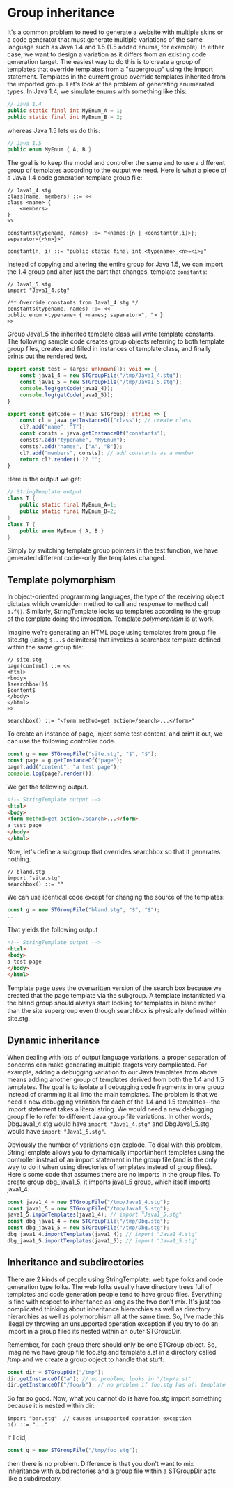 # Group inheritance

It's a common problem to need to generate a website with multiple skins or a code generator that must generate multiple variations of the same language such as Java 1.4 and 1.5 (1.5 added enums, for example). In either case, we want to design a variation as it differs from an existing code generation target. The easiest way to do this is to create a group of templates that override templates from a "supergroup" using the import statement. Templates in the current group override templates inherited from the imported group.
Let's look at the problem of generating enumerated types. In Java 1.4, we simulate enums with something like this:

```java
// Java 1.4
public static final int MyEnum_A = 1;
public static final int MyEnum_B = 2;
```

whereas Java 1.5 lets us do this:

```java
// Java 1.5
public enum MyEnum { A, B }
```

The goal is to keep the model and controller the same and to use a different group of templates according to the output we need. Here is what a piece of a Java 1.4 code generation template group file:

```
// Java1_4.stg
class(name, members) ::= <<
class <name> {
    <members>
}
>>
 
constants(typename, names) ::= "<names:{n | <constant(n,i)>}; separator={<\n>}>"
 
constant(n, i) ::= "public static final int <typename>_<n>=<i>;"
```

Instead of copying and altering the entire group for Java 1.5, we can import the 1.4 group and alter just the part that changes, template `constants`:

```
// Java1_5.stg
import "Java1_4.stg"
 
/** Override constants from Java1_4.stg */
constants(typename, names) ::= <<
public enum <typename> { <names; separator=", "> }
>>
```

Group Java1\_5 the inherited template class will write template constants. The following sample code creates group objects referring to both template group files, creates and filled in instances of template class, and finally prints out the rendered text.

```typescript
export const test = (args: unknown[]): void => {
    const java1_4 = new STGroupFile("/tmp/Java1_4.stg");
    const java1_5 = new STGroupFile("/tmp/Java1_5.stg");
    console.log(getCode(java1_4));
    console.log(getCode(java1_5));
}

export const getCode = (java: STGroup): string => {
    const cl = java.getInstanceOf("class"); // create class
    cl?.add("name", "T");
    const consts = java.getInstanceOf("constants");
    consts?.add("typename", "MyEnum");
    consts?.add("names", ["A", "B"]);
    cl?.add("members", consts); // add constants as a member
    return cl?.render() ?? "";
}
```
 
Here is the output we get:

```java
// StringTemplate output
class T {
    public static final MyEnum_A=1;
    public static final MyEnum_B=2;
}
class T {
    public enum MyEnum { A, B }
}
```

Simply by switching template group pointers in the test function, we have generated different code--only the templates changed.

## Template polymorphism

In object-oriented programming languages, the type of the receiving object dictates which overridden method to call and response to method call `o.f()`. Similarly, StringTemplate looks up templates according to the group of the template doing the invocation. Template *polymorphism* is at work.

Imagine we're generating an HTML page using templates from group file site.stg (using `$...$` delimiters) that invokes a searchbox template defined within the same group file:

```stringtemplate
// site.stg
page(content) ::= <<
<html>
<body>
$searchbox()$
$content$
</body>
</html>
>>
 
searchbox() ::= "<form method=get action=/search>...</form>"
```

To create an instance of page, inject some test content, and print it out, we can use the following controller code.

```typescript
const g = new STGroupFile("site.stg", "$", "$");
const page = g.getInstanceOf("page");
page?.add("content", "a test page");
console.log(page?.render());
```
 
We get the following output.

```html
<!-- StringTemplate output -->
<html>
<body>
<form method=get action=/search>...</form>
a test page
</body>
</html>
```

Now, let's define a subgroup that overrides searchbox so that it generates nothing.

```stringtemplate
// bland.stg
import "site.stg"
searchbox() ::= ""
```

We can use identical code except for changing the source of the templates:

```typescript
const g = new STGroupFile("bland.stg", "$", "$");
...
```

That yields the following output

```html
<!-- StringTemplate output -->
<html>
<body>
a test page
</body>
</html>
```

Template page uses the overwritten version of the search box because we created that the page template via the subgroup. A template instantiated via the bland group should always start looking for templates in bland rather than the site supergroup even though searchbox is physically deﬁned within site.stg.

## Dynamic inheritance

When dealing with lots of output language variations, a proper separation of concerns can make generating multiple targets very complicated. For example, adding a debugging variation to our Java templates from above means adding another group of templates derived from both the 1.4 and 1.5 templates. The goal is to isolate all debugging code fragments in one group instead of cramming it all into the main templates. The problem is that we need a new debugging variation for each of the 1.4 and 1.5 templates--the import statement takes a literal string. We would need a new debugging group file to refer to different Java group file variations. In other words, DbgJava1\_4.stg would have `import "Java1_4.stg"` and DbgJava1\_5.stg would have `import "Java1_5.stg"`.

Obviously the number of variations can explode. To deal with this problem, StringTemplate allows you to dynamically import/inherit templates using the controller instead of an import statement in the group file (and is the only way to do it when using directories of templates instead of group files). Here's some code that assumes there are no imports in the group files. To create group dbg\_java1\_5, it imports java1\_5 group, which itself imports java1\_4.
 
```typescript
const java1_4 = new STGroupFile("/tmp/Java1_4.stg");
const java1_5 = new STGroupFile("/tmp/Java1_5.stg");
java1_5.imporTemplates(java1_4); // import "Java1_5.stg"
const dbg_java1_4 = new STGroupFile("/tmp/Dbg.stg");
const dbg_java1_5 = new STGroupFile("/tmp/Dbg.stg");
dbg_java1_4.importTemplates(java1_4); // import "Java1_4.stg"
dbg_java1_5.importTemplates(java1_5); // import "Java1_5.stg"
```
 
## Inheritance and subdirectories

There are 2 kinds of people using StringTemplate: web type folks and code generation type folks. The web folks usually have directory trees full of templates and code generation people tend to have group files. Everything is fine with respect to inheritance as long as the two don't mix. It's just too complicated thinking about inheritance hierarchies as well as directory hierarchies as well as polymorphism all at the same time. So, I've made this illegal by throwing an unsupported operation exception if you try to do an import in a group filed its nested within an outer STGroupDir.

Remember, for each group there should only be one STGroup object. So, imagine we have group file foo.stg and template a.st in a directory called /tmp and we create a group object to handle that stuff:
 
```typescript
const dir = STGroupDir("/tmp");
dir.getInstanceOf("a"); // no problem; looks in "/tmp/a.st"
dir.getInstanceOf("/foo/b"); // no problem if foo.stg has b() template
```

So far so good. Now, what you cannot do is have foo.stg import something because it is nested within dir:

```stringtemplate
import "bar.stg"  // causes unsupported operation exception
b() ::= "..."
```

If I did,

```typescript
const g = new STGroupFile("/tmp/foo.stg");
```

then there is no problem. Difference is that you don't want to mix inheritance with subdirectories and a group file within a STGroupDir acts like a subdirectory.
